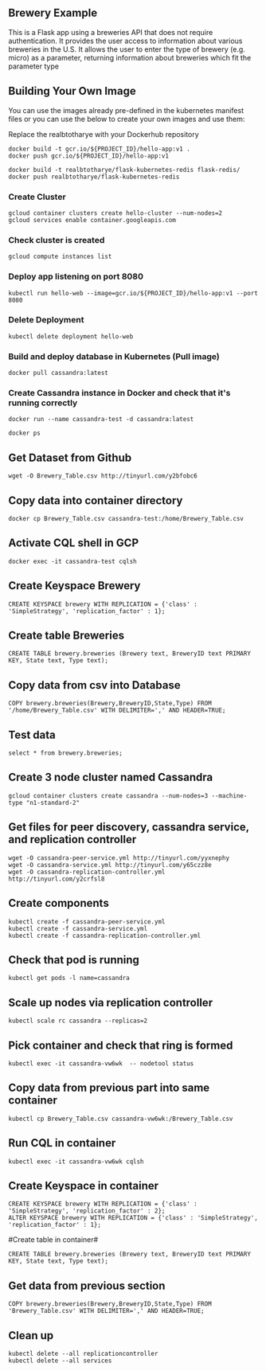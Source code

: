 ## Brewery Example

This is a Flask app using a breweries API that does not require authentication.
It provides the user access to information about various breweries in the U.S.
It allows the user to enter the type of brewery (e.g. micro) as a parameter, returning information about breweries which fit the parameter type


## Building Your Own Image
You can use the images already pre-defined in the kubernetes manifest files or you can use the below to create your own images and use them:

Replace the realbtotharye with your Dockerhub repository

```
docker build -t gcr.io/${PROJECT_ID}/hello-app:v1 .
docker push gcr.io/${PROJECT_ID}/hello-app:v1

docker build -t realbtotharye/flask-kubernetes-redis flask-redis/
docker push realbtotharye/flask-kubernetes-redis
```

### Create Cluster
```
gcloud container clusters create hello-cluster --num-nodes=2
gcloud services enable container.googleapis.com
```

### Check cluster is created 
```
gcloud compute instances list
```

### Deploy app listening on port 8080
```
kubectl run hello-web --image=gcr.io/${PROJECT_ID}/hello-app:v1 --port 8080
```

### Delete Deployment
```
kubectl delete deployment hello-web
```

### Build and deploy database in Kubernetes (Pull image)
```
docker pull cassandra:latest
```

### Create Cassandra instance in Docker and check that it's running correctly
```
docker run --name cassandra-test -d cassandra:latest

docker ps
```

## Get Dataset from Github
```
wget -O Brewery_Table.csv http://tinyurl.com/y2bfobc6
```

## Copy data into container directory
```
docker cp Brewery_Table.csv cassandra-test:/home/Brewery_Table.csv
```

## Activate CQL shell in GCP
```
docker exec -it cassandra-test cqlsh
```

## Create Keyspace Brewery
```
CREATE KEYSPACE brewery WITH REPLICATION = {'class' : 'SimpleStrategy', 'replication_factor' : 1};
```

## Create table Breweries
```
CREATE TABLE brewery.breweries (Brewery text, BreweryID text PRIMARY KEY, State text, Type text);
```

## Copy data from csv into Database
```
COPY brewery.breweries(Brewery,BreweryID,State,Type) FROM '/home/Brewery_Table.csv' WITH DELIMITER=',' AND HEADER=TRUE;
```

## Test data
```
select * from brewery.breweries;
```

## Create 3 node cluster named Cassandra
```
gcloud container clusters create cassandra --num-nodes=3 --machine-type "n1-standard-2"
```

## Get files for peer discovery, cassandra service, and replication controller
```
wget -O cassandra-peer-service.yml http://tinyurl.com/yyxnephy
wget -O cassandra-service.yml http://tinyurl.com/y65czz8e
wget -O cassandra-replication-controller.yml http://tinyurl.com/y2crfsl8
```

## Create components
```
kubectl create -f cassandra-peer-service.yml
kubectl create -f cassandra-service.yml
kubectl create -f cassandra-replication-controller.yml
```

## Check that pod is running
```
kubectl get pods -l name=cassandra
```

## Scale up nodes via replication controller
```
kubectl scale rc cassandra --replicas=2
```

## Pick container and check that ring is formed
```
kubectl exec -it cassandra-vw6wk  -- nodetool status
```

## Copy data from previous part into same container
```
kubectl cp Brewery_Table.csv cassandra-vw6wk:/Brewery_Table.csv
```

## Run CQL in container
```
kubectl exec -it cassandra-vw6wk cqlsh
```

## Create Keyspace in container
```
CREATE KEYSPACE brewery WITH REPLICATION = {'class' : 'SimpleStrategy', 'replication_factor' : 2};
ALTER KEYSPACE brewery WITH REPLICATION = {'class' : 'SimpleStrategy', 'replication_factor' : 1};
```

#Create table in container#
```
CREATE TABLE brewery.breweries (Brewery text, BreweryID text PRIMARY KEY, State text, Type text);
```

## Get data from previous section
```
COPY brewery.breweries(Brewery,BreweryID,State,Type) FROM 'Brewery_Table.csv' WITH DELIMITER=',' AND HEADER=TRUE;
```

## Clean up
```
kubectl delete --all replicationcontroller
kubectl delete --all services
```





